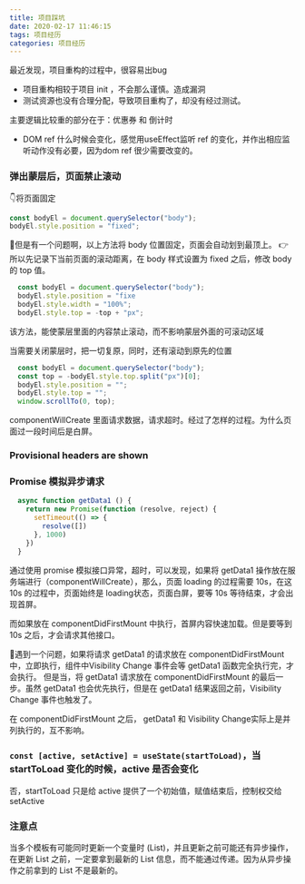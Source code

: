 ```yaml
---
title: 项目踩坑
date: 2020-02-17 11:46:15
tags: 项目经历
categories: 项目经历
---
```


最近发现，项目重构的过程中，很容易出bug
- 项目重构相较于项目 init ，不会那么谨慎。造成漏洞
- 测试资源也没有合理分配，导致项目重构了，却没有经过测试。
<!-- more -->
主要逻辑比较重的部分在于：优惠券 和 倒计时

- DOM ref 什么时候会变化，感觉用useEffect监听 ref 的变化，并作出相应监听动作没有必要，因为dom ref 很少需要改变的。


### 弹出蒙层后，页面禁止滚动

👇将页面固定
```js
const bodyEl = document.querySelector("body");
bodyEl.style.position = "fixed";
```

🤔但是有一个问题啊，以上方法将 body 位置固定，页面会自动划到最顶上。
👉所以先记录下当前页面的滚动距离，在 body 样式设置为 fixed 之后，修改 body 的 top 值。

```js
  const bodyEl = document.querySelector("body");
  bodyEl.style.position = "fixe
  bodyEl.style.width = "100%";
  bodyEl.style.top = -top + "px";
```

该方法，能使蒙层里面的内容禁止滚动，而不影响蒙层外面的可滚动区域

当需要关闭蒙层时，把一切复原，同时，还有滚动到原先的位置

```js
  const bodyEl = document.querySelector("body");
  const top = -bodyEl.style.top.split("px")[0];
  bodyEl.style.position = "";
  bodyEl.style.top = "";
  window.scrollTo(0, top);
```

componentWillCreate 里面请求数据，请求超时。经过了怎样的过程。为什么页面过一段时间后是白屏。


### Provisional headers are shown


### Promise 模拟异步请求

```js
  async function getData1 () {
    return new Promise(function (resolve, reject) {
      setTimeout(() => {
        resolve([])
      }, 1000)
    })
  }
```

通过使用 promise 模拟接口异常，超时，可以发现，如果将 getData1 操作放在服务端进行（componentWillCreate），那么，页面 loading 的过程需要 10s，在这 10s 的过程中，页面始终是 loading状态，页面白屏，要等 10s 等待结束，才会出现首屏。

而如果放在 componentDidFirstMount 中执行，首屏内容快速加载。但是要等到 10s 之后，才会请求其他接口。

🤔遇到一个问题，如果将请求 getData1 的请求放在 componentDidFirstMount 中，立即执行，组件中Visibility Change 事件会等 getData1 函数完全执行完，才会执行。
但是当，将 getData1 请求放在 componentDidFirstMount 的最后一步。虽然 getData1 也会优先执行，但是在 getData1 结果返回之前，Visibility Change 事件也触发了。

在 componentDidFirstMount 之后， getData1 和 Visibility Change实际上是并列执行的，互不影响。


### `const [active, setActive] = useState(startToLoad)`，当 startToLoad 变化的时候，active 是否会变化

否，startToLoad 只是给 active 提供了一个初始值，赋值结束后，控制权交给 setActive


### 注意点

当多个模板有可能同时更新一个变量时 (List)，并且更新之前可能还有异步操作，在更新 List 之前，一定要拿到最新的 List 信息，而不能通过传递。因为从异步操作之前拿到的 List 不是最新的。